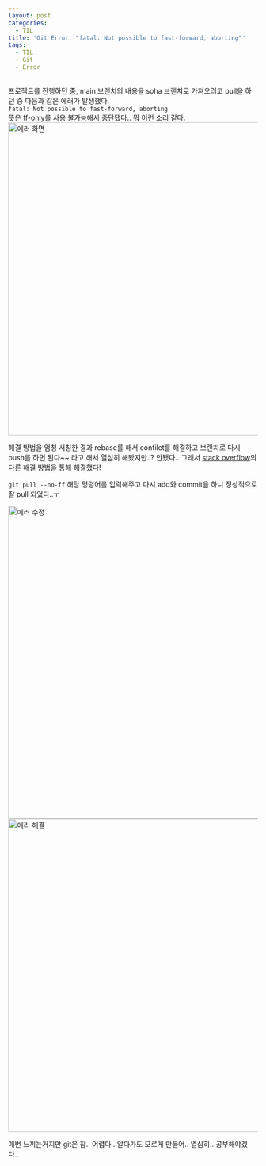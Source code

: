 ```yaml
---
layout: post
categories:
  - TIL
title: 'Git Error: "fatal: Not possible to fast-forward, aborting"'
tags:
  - TIL
  - Git
  - Error
---
```


프로젝트를 진행하던 중, main 브랜치의 내용을 soha 브랜치로 가져오려고 pull을 하던 중 다음과 같은 에러가 발생했다.  
`fatal: Not possible to fast-forward, aborting`  
뜻은 ff-only를 사용 불가능해서 중단됐다.. 뭐 이런 소리 같다.
<img width="631" alt="에러 화면" src="https://github.com/soi-ha/soi-ha.github.io/assets/77609591/73e09f67-febc-4370-8e4d-0087b10e5cba">

해결 방법을 엄청 서칭한 결과 rebase를 해서 confilct를 해결하고 브랜치로 다시 push를 하면 된다~~ 라고 해서 열심히 해봤지만..? 안됐다.. 그래서 [stack overflow](https://stackoverflow.com/questions/13106179/error-fatal-not-possible-to-fast-forward-aborting)의 다른 해결 방법을 통해 해결했다!

`git pull --no-ff` 해당 명령어를 입력해주고 다시 add와 commit을 하니 정상적으로 잘 pull 되었다..ㅜ

<img width="631" alt="에러 수정" src="https://github.com/soi-ha/soi-ha.github.io/assets/77609591/6e6c97d5-ba2b-479a-992c-7b75f56aae8f">
<img width="631" alt="에러 해결" src="https://github.com/soi-ha/soi-ha.github.io/assets/77609591/7afd9917-e485-4022-8004-63c0636bb9b0">

매번 느끼는거지만 git은 참.. 어렵다.. 알다가도 모르게 만들어.. 열심히.. 공부해야겠다..
